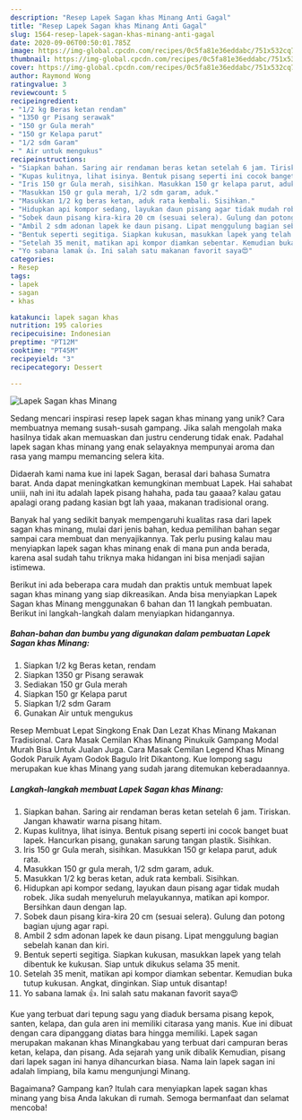 ```yaml
---
description: "Resep Lapek Sagan khas Minang Anti Gagal"
title: "Resep Lapek Sagan khas Minang Anti Gagal"
slug: 1564-resep-lapek-sagan-khas-minang-anti-gagal
date: 2020-09-06T00:50:01.785Z
image: https://img-global.cpcdn.com/recipes/0c5fa81e36eddabc/751x532cq70/lapek-sagan-khas-minang-foto-resep-utama.jpg
thumbnail: https://img-global.cpcdn.com/recipes/0c5fa81e36eddabc/751x532cq70/lapek-sagan-khas-minang-foto-resep-utama.jpg
cover: https://img-global.cpcdn.com/recipes/0c5fa81e36eddabc/751x532cq70/lapek-sagan-khas-minang-foto-resep-utama.jpg
author: Raymond Wong
ratingvalue: 3
reviewcount: 5
recipeingredient:
- "1/2 kg Beras ketan rendam"
- "1350 gr Pisang serawak"
- "150 gr Gula merah"
- "150 gr Kelapa parut"
- "1/2 sdm Garam"
- " Air untuk mengukus"
recipeinstructions:
- "Siapkan bahan. Saring air rendaman beras ketan setelah 6 jam. Tiriskan. Jangan khawatir warna pisang hitam."
- "Kupas kulitnya, lihat isinya. Bentuk pisang seperti ini cocok banget buat lapek. Hancurkan pisang, gunakan sarung tangan plastik. Sisihkan."
- "Iris 150 gr Gula merah, sisihkan. Masukkan 150 gr kelapa parut, aduk rata."
- "Masukkan 150 gr gula merah, 1/2 sdm garam, aduk."
- "Masukkan 1/2 kg beras ketan, aduk rata kembali. Sisihkan."
- "Hidupkan api kompor sedang, layukan daun pisang agar tidak mudah robek. Jika sudah menyeluruh melayukannya, matikan api kompor. Bersihkan daun dengan lap."
- "Sobek daun pisang kira-kira 20 cm (sesuai selera). Gulung dan potong bagian ujung agar rapi."
- "Ambil 2 sdm adonan lapek ke daun pisang. Lipat menggulung bagian sebelah kanan dan kiri."
- "Bentuk seperti segitiga. Siapkan kukusan, masukkan lapek yang telah dibentuk ke kukusan. Siap untuk dikukus selama 35 menit."
- "Setelah 35 menit, matikan api kompor diamkan sebentar. Kemudian buka tutup kukusan. Angkat, dinginkan. Siap untuk disantap!"
- "Yo sabana lamak 👍. Ini salah satu makanan favorit saya😍"
categories:
- Resep
tags:
- lapek
- sagan
- khas

katakunci: lapek sagan khas 
nutrition: 195 calories
recipecuisine: Indonesian
preptime: "PT12M"
cooktime: "PT45M"
recipeyield: "3"
recipecategory: Dessert

---
```



![Lapek Sagan khas Minang](https://img-global.cpcdn.com/recipes/0c5fa81e36eddabc/751x532cq70/lapek-sagan-khas-minang-foto-resep-utama.jpg)

Sedang mencari inspirasi resep lapek sagan khas minang yang unik? Cara membuatnya memang susah-susah gampang. Jika salah mengolah maka hasilnya tidak akan memuaskan dan justru cenderung tidak enak. Padahal lapek sagan khas minang yang enak selayaknya mempunyai aroma dan rasa yang mampu memancing selera kita.

Didaerah kami nama kue ini lapek Sagan, berasal dari bahasa Sumatra barat. Anda dapat meningkatkan kemungkinan membuat Lapek. Hai sahabat uniii, nah ini itu adalah lapek pisang hahaha, pada tau gaaaa? kalau gatau apalagi orang padang kasian bgt lah yaaa, makanan tradisional orang.

Banyak hal yang sedikit banyak mempengaruhi kualitas rasa dari lapek sagan khas minang, mulai dari jenis bahan, kedua pemilihan bahan segar sampai cara membuat dan menyajikannya. Tak perlu pusing kalau mau menyiapkan lapek sagan khas minang enak di mana pun anda berada, karena asal sudah tahu triknya maka hidangan ini bisa menjadi sajian istimewa.


Berikut ini ada beberapa cara mudah dan praktis untuk membuat lapek sagan khas minang yang siap dikreasikan. Anda bisa menyiapkan Lapek Sagan khas Minang menggunakan 6 bahan dan 11 langkah pembuatan. Berikut ini langkah-langkah dalam menyiapkan hidangannya.

<!--inarticleads1-->

##### Bahan-bahan dan bumbu yang digunakan dalam pembuatan Lapek Sagan khas Minang:

1. Siapkan 1/2 kg Beras ketan, rendam
1. Siapkan 1350 gr Pisang serawak
1. Sediakan 150 gr Gula merah
1. Siapkan 150 gr Kelapa parut
1. Siapkan 1/2 sdm Garam
1. Gunakan  Air untuk mengukus


Resep Membuat Lepat Singkong Enak Dan Lezat Khas Minang Makanan Tradisional. Cara Masak Cemilan Khas Minang Pinukuik Gampang Modal Murah Bisa Untuk Jualan Juga. Cara Masak Cemilan Legend Khas Minang Godok Paruik Ayam Godok Bagulo Irit Dikantong. Kue lompong sagu merupakan kue khas Minang yang sudah jarang ditemukan keberadaannya. 

<!--inarticleads2-->

##### Langkah-langkah membuat Lapek Sagan khas Minang:

1. Siapkan bahan. Saring air rendaman beras ketan setelah 6 jam. Tiriskan. Jangan khawatir warna pisang hitam.
1. Kupas kulitnya, lihat isinya. Bentuk pisang seperti ini cocok banget buat lapek. Hancurkan pisang, gunakan sarung tangan plastik. Sisihkan.
1. Iris 150 gr Gula merah, sisihkan. Masukkan 150 gr kelapa parut, aduk rata.
1. Masukkan 150 gr gula merah, 1/2 sdm garam, aduk.
1. Masukkan 1/2 kg beras ketan, aduk rata kembali. Sisihkan.
1. Hidupkan api kompor sedang, layukan daun pisang agar tidak mudah robek. Jika sudah menyeluruh melayukannya, matikan api kompor. Bersihkan daun dengan lap.
1. Sobek daun pisang kira-kira 20 cm (sesuai selera). Gulung dan potong bagian ujung agar rapi.
1. Ambil 2 sdm adonan lapek ke daun pisang. Lipat menggulung bagian sebelah kanan dan kiri.
1. Bentuk seperti segitiga. Siapkan kukusan, masukkan lapek yang telah dibentuk ke kukusan. Siap untuk dikukus selama 35 menit.
1. Setelah 35 menit, matikan api kompor diamkan sebentar. Kemudian buka tutup kukusan. Angkat, dinginkan. Siap untuk disantap!
1. Yo sabana lamak 👍. Ini salah satu makanan favorit saya😍


Kue yang terbuat dari tepung sagu yang diaduk bersama pisang kepok, santen, kelapa, dan gula aren ini memiliki citarasa yang manis. Kue ini dibuat dengan cara dipanggang diatas bara hingga memiliki. Lapek sagan merupakan makanan khas Minangkabau yang terbuat dari campuran beras ketan, kelapa, dan pisang. Ada sejarah yang unik dibalik Kemudian, pisang dari lapek sagan ini hanya dihancurkan biasa. Nama lain lapek sagan ini adalah limpiang, bila kamu mengunjungi Minang. 

Bagaimana? Gampang kan? Itulah cara menyiapkan lapek sagan khas minang yang bisa Anda lakukan di rumah. Semoga bermanfaat dan selamat mencoba!

